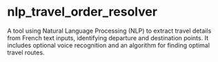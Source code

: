 # nlp_travel_order_resolver
A tool using Natural Language Processing (NLP) to extract travel details from French text inputs, identifying departure and destination points. It includes optional voice recognition and an algorithm for finding optimal travel routes.
